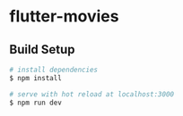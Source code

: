 # flutter-movies

## Build Setup

```bash
# install dependencies
$ npm install

# serve with hot reload at localhost:3000
$ npm run dev
```

